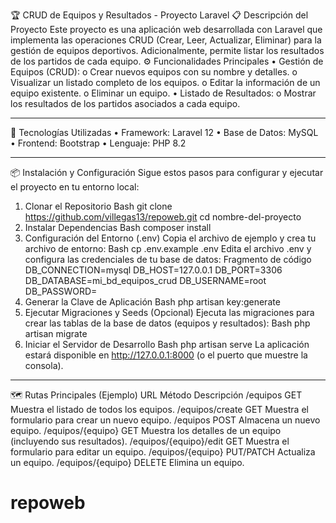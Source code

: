 🏆 CRUD de Equipos y Resultados - Proyecto Laravel
📋 Descripción del Proyecto
Este proyecto es una aplicación web desarrollada con Laravel que implementa las operaciones CRUD (Crear, Leer, Actualizar, Eliminar) para la gestión de equipos deportivos. Adicionalmente, permite listar los resultados de los partidos de cada equipo.
⚙️ Funcionalidades Principales
•	Gestión de Equipos (CRUD):
o	Crear nuevos equipos con su nombre y detalles.
o	Visualizar un listado completo de los equipos.
o	Editar la información de un equipo existente.
o	Eliminar un equipo.
•	Listado de Resultados:
o	Mostrar los resultados de los partidos asociados a cada equipo.
________________________________________
🚀 Tecnologías Utilizadas
•	Framework: Laravel 12
•	Base de Datos: MySQL 
•	Frontend: Bootstrap 
•	Lenguaje: PHP 8.2
________________________________________
📦 Instalación y Configuración
Sigue estos pasos para configurar y ejecutar el proyecto en tu entorno local:
1. Clonar el Repositorio
Bash
git clone https://github.com/villegas13/repoweb.git
cd nombre-del-proyecto
2. Instalar Dependencias
Bash
composer install
3. Configuración del Entorno (.env)
Copia el archivo de ejemplo y crea tu archivo de entorno:
Bash
cp .env.example .env
Edita el archivo .env y configura las credenciales de tu base de datos:
Fragmento de código
DB_CONNECTION=mysql
DB_HOST=127.0.0.1
DB_PORT=3306
DB_DATABASE=mi_bd_equipos_crud
DB_USERNAME=root
DB_PASSWORD=
4. Generar la Clave de Aplicación
Bash
php artisan key:generate
5. Ejecutar Migraciones y Seeds (Opcional)
Ejecuta las migraciones para crear las tablas de la base de datos (equipos y resultados):
Bash
php artisan migrate
6. Iniciar el Servidor de Desarrollo
Bash
php artisan serve
La aplicación estará disponible en http://127.0.0.1:8000 (o el puerto que muestre la consola).
________________________________________
🗺️ Rutas Principales (Ejemplo)
URL	Método	Descripción
/equipos	GET	Muestra el listado de todos los equipos.
/equipos/create	GET	Muestra el formulario para crear un nuevo equipo.
/equipos	POST	Almacena un nuevo equipo.
/equipos/{equipo}	GET	Muestra los detalles de un equipo (incluyendo sus resultados).
/equipos/{equipo}/edit	GET	Muestra el formulario para editar un equipo.
/equipos/{equipo}	PUT/PATCH	Actualiza un equipo.
/equipos/{equipo}	DELETE	Elimina un equipo.

# repoweb
